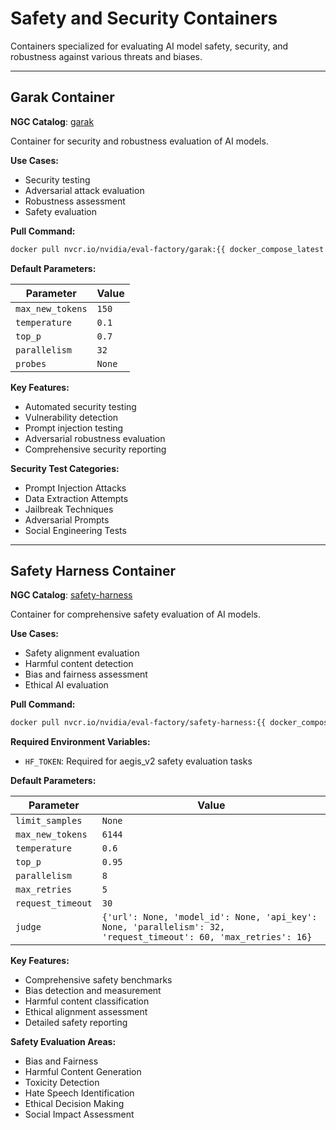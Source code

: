 # Safety and Security Containers

Containers specialized for evaluating AI model safety, security, and robustness against various threats and biases.

---

## Garak Container

**NGC Catalog**: [garak](https://catalog.ngc.nvidia.com/orgs/nvidia/teams/eval-factory/containers/garak)

Container for security and robustness evaluation of AI models.

**Use Cases:**

- Security testing
- Adversarial attack evaluation
- Robustness assessment
- Safety evaluation

**Pull Command:**

```bash
docker pull nvcr.io/nvidia/eval-factory/garak:{{ docker_compose_latest }}
```

**Default Parameters:**

| Parameter | Value |
|-----------|-------|
| `max_new_tokens` | `150` |
| `temperature` | `0.1` |
| `top_p` | `0.7` |
| `parallelism` | `32` |
| `probes` | `None` |

**Key Features:**

- Automated security testing
- Vulnerability detection
- Prompt injection testing
- Adversarial robustness evaluation
- Comprehensive security reporting

**Security Test Categories:**

- Prompt Injection Attacks
- Data Extraction Attempts
- Jailbreak Techniques
- Adversarial Prompts
- Social Engineering Tests

---

## Safety Harness Container

**NGC Catalog**: [safety-harness](https://catalog.ngc.nvidia.com/orgs/nvidia/teams/eval-factory/containers/safety-harness)

Container for comprehensive safety evaluation of AI models.

**Use Cases:**

- Safety alignment evaluation
- Harmful content detection
- Bias and fairness assessment
- Ethical AI evaluation

**Pull Command:**

```bash
docker pull nvcr.io/nvidia/eval-factory/safety-harness:{{ docker_compose_latest }}
```

**Required Environment Variables:**

- `HF_TOKEN`: Required for aegis_v2 safety evaluation tasks

**Default Parameters:**

| Parameter | Value |
|-----------|-------|
| `limit_samples` | `None` |
| `max_new_tokens` | `6144` |
| `temperature` | `0.6` |
| `top_p` | `0.95` |
| `parallelism` | `8` |
| `max_retries` | `5` |
| `request_timeout` | `30` |
| `judge` | `{'url': None, 'model_id': None, 'api_key': None, 'parallelism': 32, 'request_timeout': 60, 'max_retries': 16}` |

**Key Features:**

- Comprehensive safety benchmarks
- Bias detection and measurement
- Harmful content classification
- Ethical alignment assessment
- Detailed safety reporting

**Safety Evaluation Areas:**

- Bias and Fairness
- Harmful Content Generation
- Toxicity Detection
- Hate Speech Identification
- Ethical Decision Making
- Social Impact Assessment
